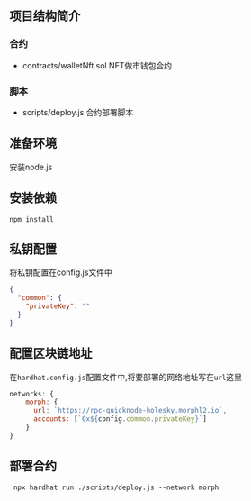 ## 项目结构简介
### 合约
- contracts/walletNft.sol  NFT做市钱包合约
### 脚本
- scripts/deploy.js   合约部署脚本

## 准备环境
安装node.js

## 安装依赖
```shell
npm install
```
## 私钥配置
将私钥配置在config.js文件中
```json
{
  "common": {
    "privateKey": ""
  }
}
```

## 配置区块链地址
在`hardhat.config.js`配置文件中,将要部署的网络地址写在`url`这里
```js
networks: {
    morph: {
      url: `https://rpc-quicknode-holesky.morphl2.io`,
      accounts: [`0x${config.common.privateKey}`]
    }
}
```

## 部署合约
```shell
 npx hardhat run ./scripts/deploy.js --network morph
```